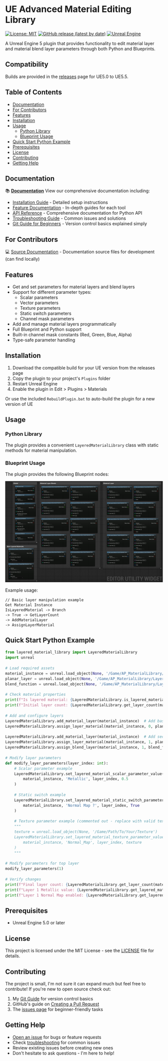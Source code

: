 <!-- omit in toc -->
# UE Advanced Material Editing Library

[![License: MIT](https://img.shields.io/badge/License-MIT-yellow.svg)](https://opensource.org/licenses/MIT)
[![GitHub release (latest by date)](https://img.shields.io/github/v/release/EJaworenko/UEAdvancedMaterialEditingLibrary)](https://github.com/EJaworenko/UEAdvancedMaterialEditingLibrary/releases)
[![Unreal Engine](https://img.shields.io/badge/Unreal%20Engine-5.5-blue)](https://www.unrealengine.com/)

A Unreal Engine 5 plugin that provides functionality to edit material layer and material blend layer parameters through both Python and Blueprints.

<!-- omit in toc -->
## Compatibility

Builds are provided in the [releases](https://github.com/EJaworenko/UEAdvancedMaterialEditingLibrary/releases) page for UE5.0 to UE5.5.

<!-- omit in toc -->
## Table of Contents
- [Documentation](#documentation)
- [For Contributors](#for-contributors)
- [Features](#features)
- [Installation](#installation)
- [Usage](#usage)
  - [Python Library](#python-library)
  - [Blueprint Usage](#blueprint-usage)
- [Quick Start Python Example](#quick-start-python-example)
- [Prerequisites](#prerequisites)
- [License](#license)
- [Contributing](#contributing)
- [Getting Help](#getting-help)

## Documentation
📚 **[Documentation](https://ejaworenko.github.io/UEAdvancedMaterialEditingLibrary)**
View our comprehensive documentation including:
- [Installation Guide](https://ejaworenko.github.io/UEAdvancedMaterialEditingLibrary/installation) - Detailed setup instructions
- [Feature Documentation](https://ejaworenko.github.io/UEAdvancedMaterialEditingLibrary/features) - In-depth guides for each tool
- [API Reference](https://ejaworenko.github.io/UEAdvancedMaterialEditingLibrary/reference/core/exceptions) - Comprehensive documentation for Python API
- [Troubleshooting Guide](https://ejaworenko.github.io/UEAdvancedMaterialEditingLibrary/troubleshooting) - Common issues and solutions
- [Git Guide for Beginners](https://ejaworenko.github.io/UEAdvancedMaterialEditingLibrary/git-guide) - Version control basics explained simply

## For Contributors
💻 [Source Documentation](Docs) - Documentation source files for development (can find locally)

## Features

- Get and set parameters for material layers and blend layers
- Support for different parameter types:
  - Scalar parameters
  - Vector parameters
  - Texture parameters
  - Static switch parameters
  - Channel mask parameters
- Add and manage material layers programmatically
- Full Blueprint and Python support
- Built-in channel mask constants (Red, Green, Blue, Alpha)
- Type-safe parameter handling

## Installation

1. Download the compatible build for your UE version from the releases page
2. Copy the plugin to your project's `Plugins` folder
3. Restart Unreal Engine
4. Enable the plugin in Edit > Plugins > Materials

Or use the included `RebuildPlugin.bat` to auto-build the plugin for a new version of UE

## Usage

### Python Library

The plugin provides a convenient `LayeredMaterialLibrary` class with static methods for material manipulation.

### Blueprint Usage

The plugin provides the following Blueprint nodes:

![Blueprint Nodes](docs/images/blueprint_nodes.png)

Example usage:
```blueprint
// Basic layer manipulation example
Get Material Instance
IsLayeredMaterial -> Branch
-> True -> GetLayerCount
-> AddMaterialLayer
-> AssignLayerMaterial
```

## Quick Start Python Example

```python
from layered_material_library import LayeredMaterialLibrary
import unreal

# Load required assets
material_instance = unreal.load_object(None, '/Game/AP_MaterialLibrary/CommonMaterial/CommonLayer/testPython')
planar_layer = unreal.load_object(None, '/Game/AP_MaterialLibrary/LayerMaterial/ML_Master/ML_PLANAR_LAYER')
blend_function = unreal.load_object(None, '/Game/AP_MaterialLibrary/LayerMaterial/ML_Blend/MLB_PlanarAngleHeightVertexRadialMaskAutoAxe')

# Check material properties
print(f"Is layered material: {LayeredMaterialLibrary.is_layered_material(material_instance)}")
print(f"Initial layer count: {LayeredMaterialLibrary.get_layer_count(material_instance)}")

# Add and configure layers
LayeredMaterialLibrary.add_material_layer(material_instance)  # Add base layer
LayeredMaterialLibrary.assign_layer_material(material_instance, 0, planar_layer)

LayeredMaterialLibrary.add_material_layer(material_instance)  # Add second layer
LayeredMaterialLibrary.assign_layer_material(material_instance, 1, planar_layer)
LayeredMaterialLibrary.assign_blend_layer(material_instance, 1, blend_function)

# Modify layer parameters
def modify_layer_parameters(layer_index: int):
    # Scalar parameter example
    LayeredMaterialLibrary.set_layered_material_scalar_parameter_value(
        material_instance, 'Metallic', layer_index, 0.5
    )

    # Static switch example
    LayeredMaterialLibrary.set_layered_material_static_switch_parameter_value(
        material_instance, 'Normal Map ?', layer_index, True
    )

    # Texture parameter example (commented out - replace with valid texture path)
    """
    texture = unreal.load_object(None, '/Game/Path/To/Your/Texture')
    LayeredMaterialLibrary.set_layered_material_texture_parameter_value(
        material_instance, 'Normal_Map', layer_index, texture
    )
    """

# Modify parameters for top layer
modify_layer_parameters(1)

# Verify changes
print(f"Final layer count: {LayeredMaterialLibrary.get_layer_count(material_instance)}")
print(f"Layer 1 Metallic value: {LayeredMaterialLibrary.get_layered_material_scalar_parameter_value(material_instance, 'Metallic', 1)}")
print(f"Layer 1 Normal Map enabled: {LayeredMaterialLibrary.get_layered_material_static_switch_parameter_value(material_instance, 'Normal Map ?', 1)}")
```

## Prerequisites

- Unreal Engine 5.0 or later

## License

This project is licensed under the MIT License - see the [LICENSE](LICENSE) file for details.

## Contributing

The project is small, I'm not sure it can expand much but feel free to contribute! If you're new to open source check out:
1. My [Git Guide](https://ejaworenko.github.io/Node-Weaver/git-guide) for version control basics
2. GitHub's guide on [Creating a Pull Request](https://docs.github.com/en/pull-requests/collaborating-with-pull-requests/proposing-changes-to-your-work-with-pull-requests/creating-a-pull-request)
3. The [issues page](https://github.com/EJaworenko/UEAdvancedMaterialEditingLibrary/issues) for beginner-friendly tasks

## Getting Help

- [Open an issue](https://github.com/EJaworenko/Node-Weaver/issues) for bugs or feature requests
- Check [troubleshooting](https://ejaworenko.github.io/UEAdvancedMaterialEditingLibrary/troubleshooting) for common issues
- Review existing issues before creating new ones
- Don't hesitate to ask questions - I'm here to help!
